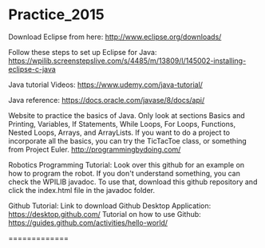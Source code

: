 Practice_2015
=============

Download Eclipse from here: http://www.eclipse.org/downloads/

Follow these steps to set up Eclipse for Java: https://wpilib.screenstepslive.com/s/4485/m/13809/l/145002-installing-eclipse-c-java

Java tutorial Videos:
https://www.udemy.com/java-tutorial/

Java reference:
https://docs.oracle.com/javase/8/docs/api/

Website to practice the basics of Java. Only look at sections Basics and Printing, Variables, If Statements, While Loops, For Loops, Functions, Nested Loops, Arrays, and ArrayLists. If you want to do a project to incorporate all the basics, you can try the TicTacToe class, or something from Project Euler. 
http://programmingbydoing.com/

Robotics Programming Tutorial:
Look over this github for an example on how to program the robot. If you don't understand something, you can check the WPILIB javadoc. To use that, download this github repository and click the index.html file in the javadoc folder.

Github Tutorial:
Link to download Github Desktop Application:
https://desktop.github.com/
Tutorial on how to use Github:
https://guides.github.com/activities/hello-world/

=============


